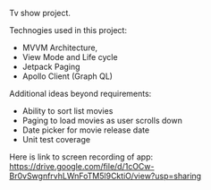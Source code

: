 Tv show project.

Technogies used in this project:

* MVVM Architecture,
* View Mode and Life cycle
* Jetpack Paging
* Apollo Client (Graph QL)

Additional ideas beyond requirements:
* Ability to sort list movies
* Paging to load movies as user scrolls down
* Date picker for movie release date
* Unit test coverage

Here is link to screen recording of app:
https://drive.google.com/file/d/1cOCw-Br0vSwgnfrvhLWnFoTM5l9CktiO/view?usp=sharing
